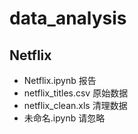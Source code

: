 # data_analysis
## Netflix
  - Netflix.ipynb 报告
  - netflix_titles.csv 原始数据
  - netflix_clean.xls 清理数据
  - 未命名.ipynb 请忽略
